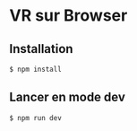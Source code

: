 # VR sur Browser 

## Installation
```sh
$ npm install
```

## Lancer en mode dev
```sh
$ npm run dev
```
